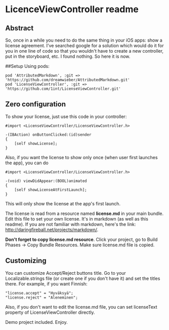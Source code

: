 # LicenceViewController readme

## Abstract
So, once in a while you need to do the same thing in your iOS apps: show a license agreement. 
I've searched google for a solution which would do it for you in one line of code so that you wouldn't have to 
create a new controller, put in the storyboard, etc. I found nothing. So here it is now.

##Setup
Using pods:

    pod 'AttributedMarkdown', :git => 'https://github.com/dreamwieber/AttributedMarkdown.git'
    pod 'LicenseViewController', :git => 'https://github.com/1int/LicenseViewController.git'


## Zero configuration
To show your license, just use this  code in your controller:

    #import <LicenseViewController/LicenseViewController.h>    

    -(IBAction) onButtonClicked:(id)sender
    {
        [self showLicense];
    }

Also, if you want the license to show only once (when user first launches the app), you can do

    #import <LicenseViewController/LicenseViewController.h>  

    -(void) viewDidAppear:(BOOL)animated
    {
        [self showLicenseAtFirstLaunch];
    }

This will only show the license at the app's first launch.


The license is read from a resource named **license.md** in your main bundle.
Edit this file to set your own license. It's in markdown (as well as this readme). If you are not familiar with markdown, here's the link: http://daringfireball.net/projects/markdown/. 

**Don't forget to copy license.md resource**. Click your project, go to Build Phases -> Copy Bundle Resources.
Make sure license.md file is copied.


## Customizing
You can customize Accept/Reject buttons title.
Go to your Localizable.strings file (or create one if you don't have it) and set the titles there. For example, if you want Finnish:

    "license.accept" = "Hyväksyä";
    "license.reject" = "Aleneminen";


Also, if you don't want to edit the license.md file, you can set licenseText property of LicenseViewController directly.

Demo project included.
Enjoy.